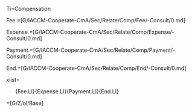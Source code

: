 Ti=Compensation

Fee.=[G/IACCM-Cooperate-CmA/Sec/Relate/Comp/Fee/-Consult/0.md]

Expense.=[G/IACCM-Cooperate-CmA/Sec/Relate/Comp/Expense/-Consult/0.md]

Payment.=[G/IACCM-Cooperate-CmA/Sec/Relate/Comp/Payment/-Consult/0.md]

End.=[G/IACCM-Cooperate-CmA/Sec/Relate/Comp/End/-Consult/0.md]

xlist=<ol class="secs-and">{Fee.LI}{Expense.LI}{Payment.LI}{End.LI}</ol>

=[G/Z/ol/Base]
